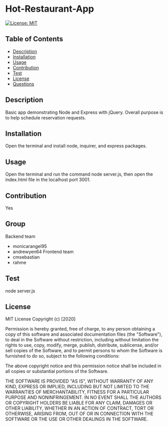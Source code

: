 
  # Hot-Restaurant-App
  [![License: MIT](https://img.shields.io/badge/License-MIT-yellow.svg)](https://opensource.org/licenses/MIT)
  ## Table of Contents
  - [Description](#description)
  - [Installation](#installation)
  - [Usage](#usage)
  - [Contribution](#contribution)
  - [Test](#test)
  - [License](#license)
  - [Questions](#questions)
  ## Description
  Basic app demonstrating Node and Express with jQuery. Overall purpose is to help schedule reservation requests.
  ## Installation
  Open the terminal and install node, inquirer, and express packages.
  ## Usage
  Open the terminal and run the command node server.js, then open the index.html file in the localhost port 3001. 
  ## Contribution
  Yes
  ## Group
  Backend team 
  - monicarangel95 
  - andrewyen64
  Frontend team
  - cmsebastian
  - rahme
  ## Test
  node server.js
  ## License
  MIT License
  Copyright (c) [2020]
  
  Permission is hereby granted, free of charge, to any person obtaining a copy
  of this software and associated documentation files (the "Software"), to deal
  in the Software without restriction, including without limitation the rights
  to use, copy, modify, merge, publish, distribute, sublicense, and/or sell
  copies of the Software, and to permit persons to whom the Software is
  furnished to do so, subject to the following conditions:
  
  The above copyright notice and this permission notice shall be included in all
  copies or substantial portions of the Software.
  
  THE SOFTWARE IS PROVIDED "AS IS", WITHOUT WARRANTY OF ANY KIND, EXPRESS OR
  IMPLIED, INCLUDING BUT NOT LIMITED TO THE WARRANTIES OF MERCHANTABILITY,
  FITNESS FOR A PARTICULAR PURPOSE AND NONINFRINGEMENT. IN NO EVENT SHALL THE
  AUTHORS OR COPYRIGHT HOLDERS BE LIABLE FOR ANY CLAIM, DAMAGES OR OTHER
  LIABILITY, WHETHER IN AN ACTION OF CONTRACT, TORT OR OTHERWISE, ARISING FROM,
  OUT OF OR IN CONNECTION WITH THE SOFTWARE OR THE USE OR OTHER DEALINGS IN THE
  SOFTWARE.
